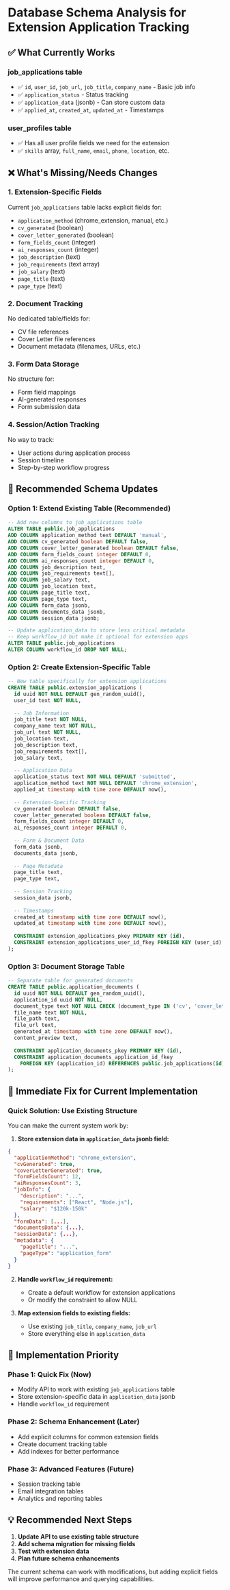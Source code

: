 # Database Schema Analysis for Extension Application Tracking

## ✅ What Currently Works

### **job_applications** table
- ✅ `id`, `user_id`, `job_url`, `job_title`, `company_name` - Basic job info
- ✅ `application_status` - Status tracking  
- ✅ `application_data` (jsonb) - Can store custom data
- ✅ `applied_at`, `created_at`, `updated_at` - Timestamps

### **user_profiles** table  
- ✅ Has all user profile fields we need for the extension
- ✅ `skills` array, `full_name`, `email`, `phone`, `location`, etc.

## ❌ What's Missing/Needs Changes

### **1. Extension-Specific Fields**
Current `job_applications` table lacks explicit fields for:
- `application_method` (chrome_extension, manual, etc.)
- `cv_generated` (boolean)
- `cover_letter_generated` (boolean) 
- `form_fields_count` (integer)
- `ai_responses_count` (integer)
- `job_description` (text)
- `job_requirements` (text array)
- `job_salary` (text)
- `page_title` (text)
- `page_type` (text)

### **2. Document Tracking**
No dedicated table/fields for:
- CV file references
- Cover Letter file references  
- Document metadata (filenames, URLs, etc.)

### **3. Form Data Storage**
No structure for:
- Form field mappings
- AI-generated responses
- Form submission data

### **4. Session/Action Tracking**
No way to track:
- User actions during application process
- Session timeline
- Step-by-step workflow progress

## 🔧 Recommended Schema Updates

### **Option 1: Extend Existing Table (Recommended)**
```sql
-- Add new columns to job_applications table
ALTER TABLE public.job_applications 
ADD COLUMN application_method text DEFAULT 'manual',
ADD COLUMN cv_generated boolean DEFAULT false,
ADD COLUMN cover_letter_generated boolean DEFAULT false,
ADD COLUMN form_fields_count integer DEFAULT 0,
ADD COLUMN ai_responses_count integer DEFAULT 0,
ADD COLUMN job_description text,
ADD COLUMN job_requirements text[],
ADD COLUMN job_salary text,
ADD COLUMN job_location text,
ADD COLUMN page_title text,
ADD COLUMN page_type text,
ADD COLUMN form_data jsonb,
ADD COLUMN documents_data jsonb,
ADD COLUMN session_data jsonb;

-- Update application_data to store less critical metadata
-- Keep workflow_id but make it optional for extension apps
ALTER TABLE public.job_applications 
ALTER COLUMN workflow_id DROP NOT NULL;
```

### **Option 2: Create Extension-Specific Table**
```sql
-- New table specifically for extension applications
CREATE TABLE public.extension_applications (
  id uuid NOT NULL DEFAULT gen_random_uuid(),
  user_id text NOT NULL,
  
  -- Job Information
  job_title text NOT NULL,
  company_name text NOT NULL,
  job_url text NOT NULL,
  job_location text,
  job_description text,
  job_requirements text[],
  job_salary text,
  
  -- Application Data
  application_status text NOT NULL DEFAULT 'submitted',
  application_method text NOT NULL DEFAULT 'chrome_extension',
  applied_at timestamp with time zone DEFAULT now(),
  
  -- Extension-Specific Tracking
  cv_generated boolean DEFAULT false,
  cover_letter_generated boolean DEFAULT false,
  form_fields_count integer DEFAULT 0,
  ai_responses_count integer DEFAULT 0,
  
  -- Form & Document Data
  form_data jsonb,
  documents_data jsonb,
  
  -- Page Metadata
  page_title text,
  page_type text,
  
  -- Session Tracking
  session_data jsonb,
  
  -- Timestamps
  created_at timestamp with time zone DEFAULT now(),
  updated_at timestamp with time zone DEFAULT now(),
  
  CONSTRAINT extension_applications_pkey PRIMARY KEY (id),
  CONSTRAINT extension_applications_user_id_fkey FOREIGN KEY (user_id) REFERENCES public.user_profiles(user_id)
);
```

### **Option 3: Document Storage Table**
```sql
-- Separate table for generated documents
CREATE TABLE public.application_documents (
  id uuid NOT NULL DEFAULT gen_random_uuid(),
  application_id uuid NOT NULL,
  document_type text NOT NULL CHECK (document_type IN ('cv', 'cover_letter')),
  file_name text NOT NULL,
  file_path text,
  file_url text,
  generated_at timestamp with time zone DEFAULT now(),
  content_preview text,
  
  CONSTRAINT application_documents_pkey PRIMARY KEY (id),
  CONSTRAINT application_documents_application_id_fkey 
    FOREIGN KEY (application_id) REFERENCES public.job_applications(id)
);
```

## 🔧 Immediate Fix for Current Implementation

### **Quick Solution: Use Existing Structure**
You can make the current system work by:

1. **Store extension data in `application_data` jsonb field:**
```json
{
  "applicationMethod": "chrome_extension",
  "cvGenerated": true,
  "coverLetterGenerated": true,
  "formFieldsCount": 12,
  "aiResponsesCount": 3,
  "jobInfo": {
    "description": "...",
    "requirements": ["React", "Node.js"],
    "salary": "$120k-150k"
  },
  "formData": [...],
  "documentsData": {...},
  "sessionData": {...},
  "metadata": {
    "pageTitle": "...",
    "pageType": "application_form"
  }
}
```

2. **Handle `workflow_id` requirement:**
   - Create a default workflow for extension applications
   - Or modify the constraint to allow NULL

3. **Map extension fields to existing fields:**
   - Use existing `job_title`, `company_name`, `job_url`
   - Store everything else in `application_data`

## 🚀 Implementation Priority

### **Phase 1: Quick Fix (Now)**
- Modify API to work with existing `job_applications` table
- Store extension-specific data in `application_data` jsonb
- Handle `workflow_id` requirement

### **Phase 2: Schema Enhancement (Later)**  
- Add explicit columns for common extension fields
- Create document tracking table
- Add indexes for better performance

### **Phase 3: Advanced Features (Future)**
- Session tracking table
- Email integration tables
- Analytics and reporting tables

## 💡 Recommended Next Steps

1. **Update API to use existing table structure**
2. **Add schema migration for missing fields**
3. **Test with extension data**
4. **Plan future schema enhancements**

The current schema can work with modifications, but adding explicit fields will improve performance and querying capabilities. 